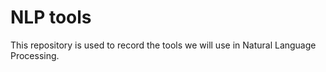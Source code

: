 # NLP tools

This repository is used to record the tools we will use in Natural Language Processing.